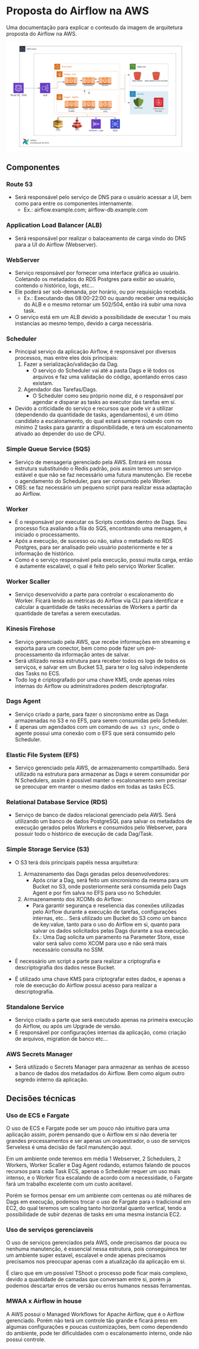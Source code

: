 # Proposta do Airflow na AWS

Uma documentação para explicar o conteudo da imagem de arquitetura proposta do Airflow na AWS.

[![Airflow AWS](airflow-aws.png)](airflow-aws.png)

## Componentes

### Route 53

- Será responsável pelo serviço de DNS para o usuário acessar a UI, bem como para entre os componentes internamente.
  - Ex.: airflow.example.com; airflow-db.example.com

### Application Load Balancer (ALB)

- Será responsável por realizar o balaceamento de carga vindo do DNS para a UI do Airflow (Webserver).

### WebServer

- Serviço responsável por fornecer uma interface gráfica ao usuário. Coletando os metadados do RDS Postgres para exibir ao usuário, contendo o histórico, logs, etc...
- Ele poderá ser sob-demanda, por horário, ou por requisição recebida.
  - Ex.: Executando das 08:00-22:00 ou quando receber uma requisição do ALB e o mesmo retornar um 502/504, então irá subir uma nova task.
- O serviço está em um ALB devido a possíbilidade de executar 1 ou mais instancias ao mesmo tempo, devido a carga necessária.

### Scheduler

- Principal serviço da aplicação Airflow, é responsável por diversos processos, mas entre eles dois principais:
  1. Fazer a serialização/validação da Dag.
      - O serviço do Scheduler vai até a pasta Dags e lê todos os arquivos e faz uma validação do código, apontando erros caso existam.
  2. Agendador das Tarefas/Dags.
      - O Scheduler como seu próprio nome diz, é o responsável por agendar e disparar as tasks ao executor das tarefas em sí.
- Devido a criticidade do serviço e recursos que pode vir a utilizar (dependendo da quantidade de tasks, agendamentos), é um ótimo candidato a escalonamento, do qual estará sempre rodando com no mínimo 2 tasks para garantir a disponibilidade, e terá um escalonamento ativado ao depender do uso de CPU.

### Simple Queue Service (SQS)

- Serviço de mensageria gerenciado pela AWS. Entrará em nossa estrutura substituindo o Redis padrão, pois assim temos um serviço estável e que não se faz necessário uma futura manutenção.
Ele recebe o agendamento do Scheduler, para ser consumido pelo Worker.
- OBS: se faz necessário um pequeno script para realizar essa adaptação ao Airflow.

### Worker

- É o responsável por executar os Scripts contidos dentro de Dags. Seu processo fica avaliando a fila do SQS, encontrando uma mensagem, é iniciado o processamento.
- Após a execução, de sucesso ou não, salva o metadado no RDS Postgres, para ser analisado pelo usuário posteriormente e ter a informação de histórico.
- Como é o serviço responsável pela execução, possui muita carga, então é autamente escalavel, o qual é feito pelo serviço Worker Scaller.

### Worker Scaller

- Serviço desenvolvido a parte para controlar o escalonamento do Worker. Ficará lendo as métricas do Airflow via CLI para identificar e calcular a quantidade de tasks necessárias de Workers a partir da quantidade de tarefas a serem executadas.

### Kinesis Firehose

- Serviço gerenciado pela AWS, que recebe informações em streaming e exporta para um conector, bem como pode fazer um pré-processamento da informação antes de salvar.
- Será utilizado nessa estrutura para receber todos os logs de todos os serviços, e salvar em um Bucket S3, para ter o log salvo independente das Tasks no ECS.
- Todo log é criptografado por uma chave KMS, onde apenas roles internas do Airflow ou adminstradores podem descriptografar.

### Dags Agent

- Serviço criado a parte, para fazer o sincronismo entre as Dags armazenadas no S3 e no EFS, para serem consumidas pelo Scheduler.
- É apenas um agendados com um comando de `aws s3 sync`, onde o agente possui uma conexão com o EFS que será consumido pelo Scheduler.

### Elastic File System (EFS)

- Serviço gerenciado pela AWS, de armazenamento compartilhado. Será utilizado na estrutura para armazenar as Dags e serem consumidar por N Schedulers, assim é possível manter o escalonamento sem precisar se preocupar em manter o mesmo dados em todas as tasks ECS.

### Relational Database Service (RDS)

- Serviço de banco de dados relacional gerenciado pela AWS. Será utilizando um banco de dados PostgreSQL para salvar os metadados de execução gerados pelos Workers e consumidos pelo Webserver, para possuir todo o histórico de execução de cada Dag/Task.

### Simple Storage Service (S3)

- O S3 terá dois principais papéis nessa arquitetura:

  1. Armazenamento das Dags geradas pelos desenvolvedores:
      - Após criar a Dag, será feito um sincronismo da mesma para um Bucket no S3, onde posteriormente será consumida pelo Dags Agent e por fim salva no EFS para uso no Scheduler.
  2. Armazenamento dos XCOMs do Airflow:
      - Para garantir segurança e reseliencia das conexões utilizadas pelo Airflow durante a execução de tarefas, configurações internas, etc... Será utilizado um Bucket do S3 como um banco de key:value, tanto para o uso do Airflow em si, quanto para salvar os dados solicitados pelas Dags durante a sua execução.
      Ex.: Uma Dag solicita um paramento na Parameter Store, esse valor será salvo como XCOM para uso e não será mais necessário consulta no SSM.

- É necessário um script a parte para realizar a criptografia e descriptografia dos dados nesse Bucket.
- É utilizado uma chave KMS para criptografar estes dados, e apenas a role de execução do Airflow possui acesso para realizar a descriptografia.

### Standalone Service

- Serviço criado a parte que será executado apenas na primeira execução do Airflow, ou após um Upgrade de versão.
- É responsável por configurações internas da aplicação, como criação de arquivos, migration de banco etc...

### AWS Secrets Manager

- Será utilizado o Secrets Manager para armazenar as senhas de acesso a banco de dados dos metadados do Airflow. Bem como algum outro segredo interno da aplicação.

## Decisões técnicas

### Uso de ECS e Fargate

O uso de ECS e Fargate pode ser um pouco não intuitivo para uma aplicação assim, porém pensando que o Airflow em si não deveria ter grandes processamentos e ser apenas um orquestrador, o uso de serviços Serveless é uma decisão de facil manutenção aqui.

Em um ambiente onde teremos em média 1 Webserver, 2 Schedulers, 2 Workers, Worker Scaller e Dag Agent rodando, estamos falando de poucos recursos para cada Task ECS, apenas o Scheduler requer um uso mais intenso, e o Worker fica escalando de acordo com a necessidade, o Fargate fará um trabalho excelente com um custo aceitavel.

Porém se formos pensar em um ambiente com centenas ou até milhares de Dags em execução, podemos trocar o uso de Fargate para o tradicional em EC2, do qual teremos um scaling tanto horizontal quanto vertical, tendo a possibilidade de subir dezenas de tasks em uma mesma instancia EC2.

### Uso de serviços gerenciaveis

O uso de serviços gerenciados pela AWS, onde precisamos dar pouca ou nenhuma manutenção, é essencial nessa estrutura, pois conseguimos ter um ambiente super estavel, escalavel e onde apenas precisamos precisamos nos preocupar apenas com a atualização da aplicação em si.

É claro que em um possível TShoot o processo pode ficar mais complexo, devido a quantidade de camadas que conversam entre si, porém ja podemos descartar erros de versão ou erros humanos nessas ferramentas.

### MWAA x Airflow in house

A AWS possui o Managed Workflows for Apache Airflow, que é o Airflow gerenciado. Porém não terá um controle tão grande e ficará preso em algumas configurações e poucas customizações, bem como dependendo do ambiente, pode ter dificuldades com o escalonamento interno, onde não possui controle.